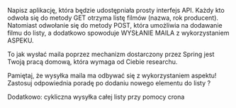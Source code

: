 Napisz aplikację, która będzie udostępniała prosty interfejs API. Każdy kto odwoła się do metody GET otrzyma listę filmów (nazwa, rok producent). Natomiast odwołanie się do metody POST, która umożliwia na dodawanie filmu do listy, a dodatkowo spowoduje WYSŁANIE MAILA z wykorzystaniem ASPEKU.

To jak wysłać maila poprzez mechanizm dostarczony przez Spring jest Twoją pracą domową, która wymaga od Ciebie researchu.

Pamiętaj, że wysyłka maila ma odbywać się z wykorzystaniem aspektu! Zastosuj odpowiednia poradę po dodaniu nowego elementu do listy ?

Dodatkowo: cykliczna wysyłka całej listy przy pomocy crona
